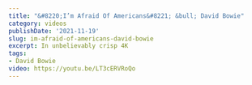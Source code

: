 ```yaml
---
title: "&#8220;I’m Afraid Of Americans&#8221; &bull; David Bowie"
category: videos
publishDate: '2021-11-19'
slug: im-afraid-of-americans-david-bowie
excerpt: In unbelievably crisp 4K
tags:
- David Bowie
video: https://youtu.be/LT3cERVRoQo
---
```


